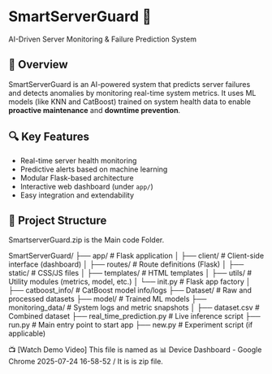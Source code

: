 # SmartServerGuard 🚨  
AI-Driven Server Monitoring & Failure Prediction System

## 🧠 Overview
SmartServerGuard is an AI-powered system that predicts server failures and detects anomalies by monitoring real-time system metrics. It uses ML models (like KNN and CatBoost) trained on system health data to enable **proactive maintenance** and **downtime prevention**.

## 🔍 Key Features
- Real-time server health monitoring
- Predictive alerts based on machine learning
- Modular Flask-based architecture
- Interactive web dashboard (under `app/`)
- Easy integration and extendability

## 🧱 Project Structure
SmartserverGuard.zip is the Main code Folder.

SmartServerGuard/
├── app/ # Flask application
│ ├── client/ # Client-side interface (dashboard)
│ ├── routes/ # Route definitions (Flask)
│ ├── static/ # CSS/JS files
│ ├── templates/ # HTML templates
│ ├── utils/ # Utility modules (metrics, model, etc.)
│ └── init.py # Flask app factory
│
├── catboost_info/ # CatBoost model info/logs
├── Dataset/ # Raw and processed datasets
├── model/ # Trained ML models
├── monitoring_data/ # System logs and metric snapshots
│
├── dataset.csv # Combined dataset
├── real_time_prediction.py # Live inference script
├── run.py # Main entry point to start app
├── new.py # Experiment script (if applicable)

📺 [Watch Demo Video]
This file  is named as 📊 Device Dashboard - Google Chrome 2025-07-24 16-58-52 / It is is zip file.
